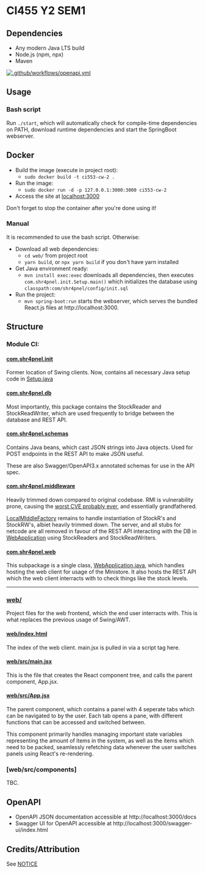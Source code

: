 # CI455 Y2 SEM1

## Dependencies

- Any modern Java LTS build
- Node.js (npm, npx)
- Maven

[![.github/workflows/openapi.yml](https://github.com/shrapnelnet/CI553-CW-2/actions/workflows/openapi.yml/badge.svg)](https://github.com/shrapnelnet/CI553-CW-2/actions/workflows/openapi.yml)

## Usage

### Bash script

Run `./start`, which will automatically check for compile-time dependencies on PATH, download runtime dependencies and start the SpringBoot webserver.

## Docker

- Build the image (execute in project root):
  - `sudo docker build -t ci553-cw-2 .`
- Run the image:
  - `sudo docker run -d -p 127.0.0.1:3000:3000 ci553-cw-2`
- Access the site at [localhost:3000](http://localhost:3000)

Don't forget to stop the container after you're done using it! 

### Manual

It is recommended to use the bash script. Otherwise:

- Download all web dependencies:
  - `cd web/` from project root
  - `yarn build`, or `npx yarn build` if you don't have yarn installed
- Get Java environment ready:
  - `mvn install exec:exec` downloads all dependencies, then executes `com.shr4pnel.init.Setup.main()` which initializes the database using `classpath:com/shr4pnel/config/init.sql`
- Run the project:
  - `mvn spring-boot:run` starts the webserver, which serves the bundled React.js files at http://localhost:3000.

## Structure

### Module CI:

#### [com.shr4pnel.init](src/main/java/com/shr4pnel/init)

Former location of Swing clients. Now, contains all necessary Java setup code in [Setup.java](src/main/java/com/shr4pnel/init/Setup.java)

#### [com.shr4pnel.db](src/main/java/com/shr4pnel/db)

Most importantly, this package contains the StockReader and StockReadWriter, which are used frequently to bridge between the database and REST API.

#### [com.shr4pnel.schemas](src/main/java/com/shr4pnel/schemas)

Contains Java beans, which cast JSON strings into Java objects. Used for POST endpoints in the REST API to make JSON useful.

These are also Swagger/OpenAPI3.x annotated schemas for use in the API spec.

#### [com.shr4pnel.middleware](src/main/java/com/shr4pnel/middleware)

Heavily trimmed down compared to original codebase. RMI is vulnerability prone, causing the [worst CVE probably ever](https://nvd.nist.gov/vuln/detail/cve-2021-44228), and essentially grandfathered. 

[LocalMIddleFactory](src/main/java/com/shr4pnel/middleware/LocalMiddleFactory.java) remains to handle instantiation of StockR's and StockRW's, albiet heavily trimmed down. The server, and all stubs for netcode are all removed in favour of the REST API interacting with the DB in [WebApplication](src/main/java/com/shr4pnel/web/WebApplication.java) using StockReaders and StockReadWriters.

#### [com.shr4pnel.web](src/main/java/com/shr4pnel/web)

This subpackage is a single class, [WebApplication.java](src/main/java/com/shr4pnel/web/WebApplication.java), which handles hosting the web client for usage of the Ministore. It also hosts the REST API which the web client interracts with to check things like the stock levels. 

---

### [web/](web/)

Project files for the web frontend, which the end user interracts with. This is what replaces the previous usage of Swing/AWT.

#### [web/index.html](web/index.html)

The index of the web client. main.jsx is pulled in via a script tag here.

#### [web/src/main.jsx](web/src/main.jsx)

This is the file that creates the React component tree, and calls the parent component, App.jsx.

#### [web/src/App.jsx](web/src/App.jsx)

The parent component, which contains a panel with 4 seperate tabs which can be navigated to by the user. Each tab opens a pane, with different functions that can be accessed and switched between.

This component primarily handles managing  important state variables representing the amount of items in the system, as well as the items which need to be packed, seamlessly refetching data whenever the user switches panels using React's re-rendering.


### [web/src/components]

TBC.

## OpenAPI
- OpenAPI JSON documentation accessible at http://localhost:3000/docs
- Swagger UI for OpenAPI accessible at http://localhost:3000/swagger-ui/index.html

## Credits/Attribution

See [NOTICE](NOTICE)